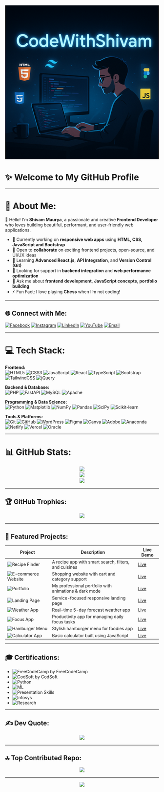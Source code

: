 <p align="center">
  <img src="https://github.com/shivammaurya2002/shivammaurya2002/blob/main/assets/Github.png?raw=true" alt="Shivam Maurya GitHub Banner" />
</p>

# ✨ Welcome to My GitHub Profile
---

# 💫 About Me:
👋 Hello! I'm **Shivam Maurya**, a passionate and creative **Frontend Developer** who loves building beautiful, performant, and user-friendly web applications.

- 🔭 Currently working on **responsive web apps** using **HTML, CSS, JavaScript and Bootstrap**
- 👯 Open to **collaborate** on exciting frontend projects, open-source, and UI/UX ideas
- 🌱 Learning **Advanced React.js**, **API Integration**, and **Version Control (Git)**
- 🤝 Looking for support in **backend integration** and **web performance optimization**
- 💬 Ask me about **frontend development**, **JavaScript concepts**, **portfolio building**
- ⚡ Fun Fact: I love playing **Chess** when I’m not coding!

---

## 🌐 Connect with Me:
[![Facebook](https://img.shields.io/badge/Facebook-%231877F2.svg?logo=Facebook&logoColor=white)](https://facebook.com/Shivam%20Maurya)
[![Instagram](https://img.shields.io/badge/Instagram-%23E4405F.svg?logo=Instagram&logoColor=white)](https://instagram.com/shivam_sanatani_6392)
[![LinkedIn](https://img.shields.io/badge/LinkedIn-%230077B5.svg?logo=linkedin&logoColor=white)](https://linkedin.com/in/shivammaurya2002)
[![YouTube](https://img.shields.io/badge/YouTube-%23FF0000.svg?logo=YouTube&logoColor=white)](https://youtube.com/@@official_shivam6992)
[![Email](https://img.shields.io/badge/Email-D14836?logo=gmail&logoColor=white)](mailto:smbangalore92@gmail.com)

---

# 💻 Tech Stack:
**Frontend:**  
![HTML5](https://img.shields.io/badge/html5-%23E34F26.svg?style=for-the-badge&logo=html5&logoColor=white)
![CSS3](https://img.shields.io/badge/css3-%231572B6.svg?style=for-the-badge&logo=css3&logoColor=white)
![JavaScript](https://img.shields.io/badge/javascript-%23323330.svg?style=for-the-badge&logo=javascript&logoColor=%23F7DF1E)
![React](https://img.shields.io/badge/react-%2320232a.svg?style=for-the-badge&logo=react&logoColor=%2361DAFB)
![TypeScript](https://img.shields.io/badge/typescript-%23007ACC.svg?style=for-the-badge&logo=typescript&logoColor=white)
![Bootstrap](https://img.shields.io/badge/bootstrap-%238511FA.svg?style=for-the-badge&logo=bootstrap&logoColor=white)
![TailwindCSS](https://img.shields.io/badge/tailwindcss-%2338B2AC.svg?style=for-the-badge&logo=tailwind-css&logoColor=white)
![jQuery](https://img.shields.io/badge/jquery-%230769AD.svg?style=for-the-badge&logo=jquery&logoColor=white)

**Backend & Database:**  
![PHP](https://img.shields.io/badge/php-%23777BB4.svg?style=for-the-badge&logo=php&logoColor=white)
![FastAPI](https://img.shields.io/badge/FastAPI-005571?style=for-the-badge&logo=fastapi)
![MySQL](https://img.shields.io/badge/mysql-4479A1.svg?style=for-the-badge&logo=mysql&logoColor=white)
![Apache](https://img.shields.io/badge/apache-%23D42029.svg?style=for-the-badge&logo=apache&logoColor=white)

**Programming & Data Science:**  
![Python](https://img.shields.io/badge/python-3670A0?style=for-the-badge&logo=python&logoColor=ffdd54)
![Matplotlib](https://img.shields.io/badge/Matplotlib-%23ffffff.svg?style=for-the-badge&logo=Matplotlib&logoColor=black)
![NumPy](https://img.shields.io/badge/numpy-%23013243.svg?style=for-the-badge&logo=numpy&logoColor=white)
![Pandas](https://img.shields.io/badge/pandas-%23150458.svg?style=for-the-badge&logo=pandas&logoColor=white)
![SciPy](https://img.shields.io/badge/SciPy-%230C55A5.svg?style=for-the-badge&logo=scipy&logoColor=white)
![Scikit-learn](https://img.shields.io/badge/scikit--learn-%23F7931E.svg?style=for-the-badge&logo=scikit-learn&logoColor=white)

**Tools & Platforms:**  
![Git](https://img.shields.io/badge/git-%23F05033.svg?style=for-the-badge&logo=git&logoColor=white)
![GitHub](https://img.shields.io/badge/github-%23121011.svg?style=for-the-badge&logo=github&logoColor=white)
![WordPress](https://img.shields.io/badge/WordPress-%23117AC9.svg?style=for-the-badge&logo=WordPress&logoColor=white)
![Figma](https://img.shields.io/badge/figma-%23F24E1E.svg?style=for-the-badge&logo=figma&logoColor=white)
![Canva](https://img.shields.io/badge/Canva-%2300C4CC.svg?style=for-the-badge&logo=Canva&logoColor=white)
![Adobe](https://img.shields.io/badge/adobe-%23FF0000.svg?style=for-the-badge&logo=adobe&logoColor=white)
![Anaconda](https://img.shields.io/badge/Anaconda-%2344A833.svg?style=for-the-badge&logo=anaconda&logoColor=white)
![Netlify](https://img.shields.io/badge/netlify-%23000000.svg?style=for-the-badge&logo=netlify&logoColor=#00C7B7)
![Vercel](https://img.shields.io/badge/vercel-%23000000.svg?style=for-the-badge&logo=vercel&logoColor=white)
![Oracle](https://img.shields.io/badge/Oracle-F80000?style=for-the-badge&logo=oracle&logoColor=white)

---

# 📊 GitHub Stats:
<p align="center">
  <img src="https://github-readme-stats.vercel.app/api?username=ShivamMaurya2002&theme=radical&hide_border=false&include_all_commits=true&count_private=true" /><br/>
  <img src="https://nirzak-streak-stats.vercel.app/?user=ShivamMaurya2002&theme=radical&hide_border=false" /><br/>
  <img src="https://github-readme-stats.vercel.app/api/top-langs/?username=ShivamMaurya2002&theme=radical&hide_border=false&include_all_commits=true&count_private=true&layout=compact" />
</p>

---

## 🏆 GitHub Trophies:
<p align="center">
  <img src="https://github-profile-trophy.vercel.app/?username=shivammaurya2002&theme=algolia&no-frame=false&no-bg=false&margin-w=4" />
</p>

---

## 🚀 Featured Projects:

| Project | Description | Live Demo |
|--------|-------------|-----------|
| ![Recipe Finder](https://img.shields.io/badge/Recipe%20Finder-%23FF5733?style=for-the-badge) | A recipe app with smart search, filters, and cuisines | [Live](https://shivammaurya2002.github.io/recipe-finder/) |
| ![E-commerce Website](https://img.shields.io/badge/Ecommerce-%234CAF50.svg?style=for-the-badge) | Shopping website with cart and category support | [Live](https://shivammaurya2002.github.io/ecommerce/) |
| ![Portfolio](https://img.shields.io/badge/Portfolio-%23121011.svg?style=for-the-badge) | My professional portfolio with animations & dark mode | [Live](https://shivammaurya2002.github.io/portfolio/) |
| ![Landing Page](https://img.shields.io/badge/Landing--Page-%2300C4CC.svg?style=for-the-badge) | Service-focused responsive landing page | [Live](https://shivammaurya2002.github.io/landing-page/) |
| ![Weather App](https://img.shields.io/badge/Weather--App-%2361DAFB.svg?style=for-the-badge) | Real-time 5-day forecast weather app | [Live](https://shivammaurya2002.github.io/weather-app/) |
| ![Focus App](https://img.shields.io/badge/Focus--on--Today-%23E4405F?style=for-the-badge) | Productivity app for managing daily focus tasks | [Live](https://shivammaurya2002.github.io/focus-on-today/) |
| ![Hamburger Menu](https://img.shields.io/badge/Hamburger--Menu-%23FFB300.svg?style=for-the-badge) | Stylish hamburger menu for foodies app | [Live](https://shivammaurya2002.github.io/foodies/) |
| ![Calculator App](https://img.shields.io/badge/Calculator-%234B0082.svg?style=for-the-badge) | Basic calculator built using JavaScript | [Live](https://shivammaurya2002.github.io/calculator/) |

---

## 🎓 Certifications:

- ![FreeCodeCamp](https://img.shields.io/badge/JavaScript%20DSA-%2300C7B7.svg?style=for-the-badge&logo=freeCodeCamp) by FreeCodeCamp  
- ![CodSoft](https://img.shields.io/badge/Web%20Development-%230072C6.svg?style=for-the-badge) by CodSoft  
- ![Python](https://img.shields.io/badge/Basics%20of%20Python-%233776AB.svg?style=for-the-badge)  
- ![ML](https://img.shields.io/badge/Intro%20to%20Machine%20Learning-%23F7931E.svg?style=for-the-badge)  
- ![Presentation Skills](https://img.shields.io/badge/Presentation%20Skills-%23f4e542.svg?style=for-the-badge)  
- ![Infosys](https://img.shields.io/badge/Business%20Communication-%230073C6.svg?style=for-the-badge&logo=infosys)  
- ![Research](https://img.shields.io/badge/Research%20Paper%20(IJR)-%232F80ED.svg?style=for-the-badge&logo=read-the-docs)  

---

## ✍️ Dev Quote:
<p align="center">
  <img src="https://quotes-github-readme.vercel.app/api?type=horizontal&theme=tokyonight" />
</p>

---

## 🔝 Top Contributed Repo:
<p align="center">
  <img src="https://github-contributor-stats.vercel.app/api?username=shivammaurya2002&limit=5&theme=gotham&combine_all_yearly_contributions=true" />
</p>

---

<p align="center">
  <a href="https://visitcount.itsvg.in">
    <img src="https://visitcount.itsvg.in/api?id=shivammaurya2002&icon=0&color=0" />
  </a>
</p>

<!-- Profile crafted with ❤️ by Shivam Maurya | Template via GPRM (https://gprm.itsvg.in) -->

